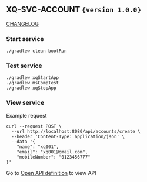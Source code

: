 ## XQ-SVC-ACCOUNT `{version 1.0.0}`
[CHANGELOG](./CHANGELOG.md)
### Start service
`./gradlew clean bootRun`

### Test service
```
./gradlew xqStartApp
./gradlew msCompTest
./gradlew xqStopApp
```

### View service
Example request
```curl
curl --request POST \
  --url http://localhost:8080/api/accounts/create \
  --header 'Content-Type: application/json' \
  --data '{
    "name": "xq001",
    "email": "xq001@gmail.com",
    "mobileNumber": "0123456777"
}'
```
Go to [Open API definition](http://localhost:8080/swagger-ui/index.html) to view API